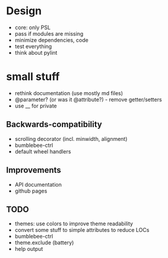 # Design
- core: only PSL
- pass if modules are missing
- minimize dependencies, code
- test everything
- think about pylint

# small stuff
- rethink documentation (use mostly md files)
- @parameter? (or was it @attribute?) - remove getter/setters
- use __ for private

## Backwards-compatibility
- scrolling decorator (incl. minwidth, alignment)
- bumblebee-ctrl
- default wheel handlers

## Improvements
- API documentation
- github pages

## TODO
- themes: use colors to improve theme readability
- convert some stuff to simple attributes to reduce LOCs
- bumblebee-ctrl
- theme.exclude (battery)
- help output
